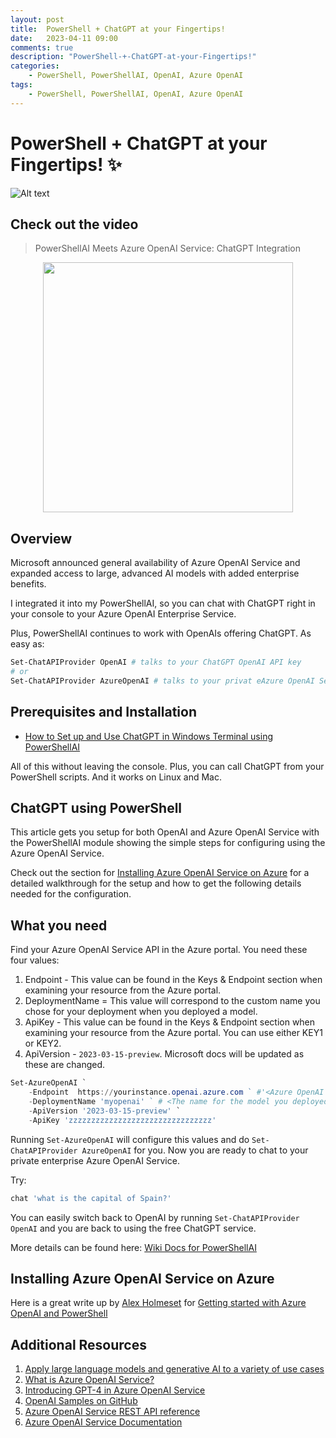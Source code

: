 ```yaml
---
layout: post
title:  PowerShell + ChatGPT at your Fingertips!
date:   2023-04-11 09:00
comments: true
description: "PowerShell-+-ChatGPT-at-your-Fingertips!"
categories:
    - PowerShell, PowerShellAI, OpenAI, Azure OpenAI
tags:
    - PowerShell, PowerShellAI, OpenAI, Azure OpenAI
---
```


# PowerShell + ChatGPT at your Fingertips! ✨

![Alt text](/images/posts/ChatGPT/Azure+ChatGPT.jpg)

## Check out the video

> PowerShellAI Meets Azure OpenAI Service: ChatGPT Integration
<center><a href="https://youtu.be/xyoR7FbU7T8"><img src="https://img.youtube.com/vi/xyoR7FbU7T8/0.jpg" width="400"/></a></center>

## Overview

Microsoft announced general availability of Azure OpenAI Service and expanded access to large, advanced AI models with added enterprise benefits.

I integrated it into my PowerShellAI, so you can chat with ChatGPT right in your console to your Azure OpenAI Enterprise Service.

Plus, PowerShellAI continues to work with OpenAIs offering ChatGPT. As easy as:

```powershell
Set-ChatAPIProvider OpenAI # talks to your ChatGPT OpenAI API key
# or
Set-ChatAPIProvider AzureOpenAI # talks to your privat eAzure OpenAI Service
```

## Prerequisites and Installation

- [How to Set up and Use ChatGPT in Windows Terminal using PowerShellAI](https://dfinke.github.io/powershellai,%20powershell,%20chatgpt,%20windows%20terminal/2023/03/24/How-to-Set-up-and-Use-ChatGPT-in-Windows-Terminal-using-PowerShellAI.html)

All of this without leaving the console. Plus, you can call ChatGPT from your PowerShell scripts.
And it works on Linux and Mac.

## ChatGPT using PowerShell 

This article gets you setup for both OpenAI and Azure OpenAI Service with the PowerShellAI module showing the simple steps for configuring using the Azure OpenAI Service.

Check out the section for [Installing Azure OpenAI Service on Azure](#installing-azure-openai-service-on-azure) for a detailed walkthrough for the setup and how to get the following details needed for the configuration.

## What you need

Find your Azure OpenAI Service API in the Azure portal. You need these four values:

1. Endpoint - This value can be found in the Keys & Endpoint section when examining your resource from the Azure portal.
1. DeploymentName = This value will correspond to the custom name you chose for your deployment when you deployed a model.
1. ApiKey - This value can be found in the Keys & Endpoint section when examining your resource from the Azure portal. You can use either KEY1 or KEY2.
1. ApiVersion - `2023-03-15-preview`. Microsoft docs will be updated as these are changed.

```powershell
Set-AzureOpenAI `
    -Endpoint  https://yourinstance.openai.azure.com ` #'<Azure OpenAI endpoint>' 
    -DeploymentName 'myopenai' ` # <The name for the model you deployed>'
    -ApiVersion '2023-03-15-preview' `
    -ApiKey 'zzzzzzzzzzzzzzzzzzzzzzzzzzzzzzzz'
```

Running `Set-AzureOpenAI` will configure this values and do `Set-ChatAPIProvider AzureOpenAI` for you. Now you are ready to chat to your private enterprise Azure OpenAI Service.

Try:

```powershell
chat 'what is the capital of Spain?'
```

You can easily switch back to OpenAI by running `Set-ChatAPIProvider OpenAI` and you are back to using the free ChatGPT service.

More details can be found here: [Wiki Docs for PowerShellAI](https://github.com/dfinke/PowerShellAI/wiki/AzureOpenAI)

## Installing Azure OpenAI Service on Azure

Here is a great write up by [Alex Holmeset](https://twitter.com/AlexHolmeset) for [Getting started with Azure OpenAI and PowerShell](https://alexholmeset.blog/2023/02/09/getting-started-with-azure-openai-and-powershell/)

## Additional Resources

1. [Apply large language models and generative AI to a variety of use cases](https://azure.microsoft.com/en-us/products/cognitive-services/openai-service/)
1. [What is Azure OpenAI Service?](https://learn.microsoft.com/en-us/azure/cognitive-services/openai/overview)
1. [Introducing GPT-4 in Azure OpenAI Service](https://azure.microsoft.com/en-us/blog/introducing-gpt4-in-azure-openai-service/)
1. [OpenAI Samples on GitHub](https://github.com/Azure/openai-samples)
1. [Azure OpenAI Service REST API reference](https://learn.microsoft.com/en-us/azure/cognitive-services/openai/reference)
1. [Azure OpenAI Service Documentation](https://learn.microsoft.com/en-us/azure/cognitive-services/openai/)